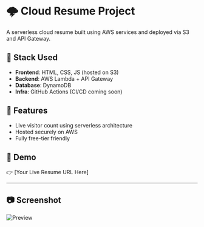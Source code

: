 # 🌩️ Cloud Resume Project

A serverless cloud resume built using AWS services and deployed via S3 and API Gateway.

## 🔧 Stack Used
- **Frontend**: HTML, CSS, JS (hosted on S3)
- **Backend**: AWS Lambda + API Gateway
- **Database**: DynamoDB
- **Infra**: GitHub Actions (CI/CD coming soon)

## 🧠 Features
- Live visitor count using serverless architecture
- Hosted securely on AWS
- Fully free-tier friendly

## 🚀 Demo
👉 [Your Live Resume URL Here]

---

## 📷 Screenshot
![Preview](screenshot.png)
